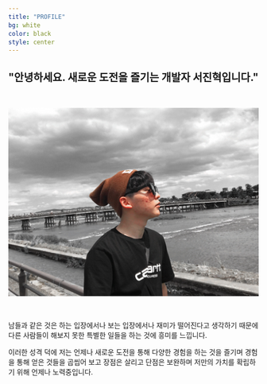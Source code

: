 ```yaml
---
title: "PROFILE"
bg: white
color: black
style: center
---
```


## __"안녕하세요. 새로운 도전을 즐기는 개발자 서진혁입니다."__

<br>

![profile.jpg](./img/jhseo.JPG)

<br>

남들과 같은 것은 하는 입장에서나 보는 입장에서나 재미가 떨어진다고 생각하기 때문에 다른 사람들이 해보지 못한
특별한 일들을 하는 것에 흥미를 느낍니다.  


이러한 성격 덕에 저는 언제나 새로운 도전을 통해 다양한 경험을 하는 것을 즐기며 경험을 통해 얻은 것들을 곱씹어 보고 장점은 살리고 단점은 보완하며 저만의 가치를 확립하기 위해 언제나 노력중입니다.